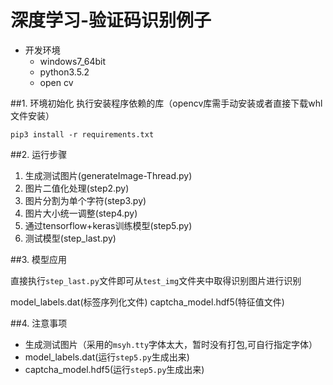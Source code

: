 # 深度学习-验证码识别例子

* 开发环境  
    * windows7_64bit 
    * python3.5.2
    * open cv


##1. 环境初始化
执行安装程序依赖的库（opencv库需手动安装或者直接下载whl文件安装）


    pip3 install -r requirements.txt

##2. 运行步骤
1. 生成测试图片(generateImage-Thread.py)
2. 图片二值化处理(step2.py)
3. 图片分割为单个字符(step3.py)
4. 图片大小统一调整(step4.py)
5. 通过tensorflow+keras训练模型(step5.py)
6. 测试模型(step_last.py)

##3. 模型应用

直接执行`step_last.py`文件即可从`test_img`文件夹中取得识别图片进行识别

model_labels.dat(标签序列化文件)
captcha_model.hdf5(特征值文件)

##4. 注意事项

* 生成测试图片（采用的`msyh.tty`字体太大，暂时没有打包,可自行指定字体）
* model_labels.dat(运行`step5.py`生成出来)
* captcha_model.hdf5(运行`step5.py`生成出来)
